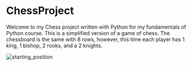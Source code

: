 # ChessProject
Welcome to my Chess project written with Python for my fundamentals of Python course. This is a simplified version of a game of chess. The chessboard is the same with 8 rows, however, this time each player has 1 king, 1 bishop, 2 rooks, and a 2 knights.

![starting_position](https://github.com/Emily-Tsui/ChessProject/assets/113730297/bdaebd0f-55f7-4865-b0e8-58527323088f)


